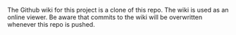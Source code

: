 The Github wiki for this project is a clone of this repo. The wiki is used as an online viewer. Be aware that commits to the wiki will be overwritten whenever this repo is pushed.